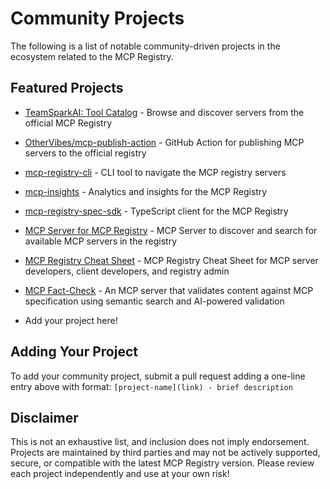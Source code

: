 # Community Projects

The following is a list of notable community-driven projects in the ecosystem related to the MCP Registry.

## Featured Projects

- [TeamSparkAI: Tool Catalog](https://github.com/TeamSparkAI/ToolCatalog) - Browse and discover servers from the official MCP Registry
- [OtherVibes/mcp-publish-action](https://github.com/OtherVibes/mcp-publish-action) - GitHub Action for publishing MCP servers to the official registry
- [mcp-registry-cli](https://pypi.org/project/mcp-registry-cli/) - CLI tool to navigate the MCP registry servers
- [mcp-insights](https://github.com/joelverhagen/mcp-insights/) - Analytics and insights for the MCP Registry
- [mcp-registry-spec-sdk](https://www.npmjs.com/package/mcp-registry-spec-sdk) - TypeScript client for the MCP Registry
- [MCP Server for MCP Registry](https://github.com/formulahendry/mcp-server-mcp-registry) - MCP Server to discover and search for available MCP servers in the registry
- [MCP Registry Cheat Sheet](https://github.com/subbyte/mcp-registry-cheatsheet) - MCP Registry Cheat Sheet for MCP server developers, client developers, and registry admin
- [MCP Fact-Check](https://github.com/carlisia/mcp-factcheck) - An MCP server that validates content against MCP specification using semantic search and AI-powered validation

- Add your project here!

## Adding Your Project

To add your community project, submit a pull request adding a one-line entry above with format: `[project-name](link) - brief description`

## Disclaimer

This is not an exhaustive list, and inclusion does not imply endorsement. Projects are maintained by third parties and may not be actively
supported, secure, or compatible with the latest MCP Registry version.
Please review each project independently and use at your own risk!

